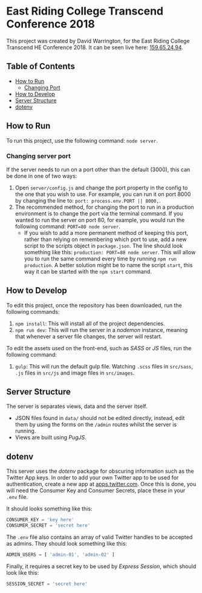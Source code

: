 # East Riding College Transcend Conference 2018

This project was created by David Warrington, for the East Riding College Transcend HE Conference 2018. It can be seen live here: [159.65.24.94](http://159.65.24.94/).

## Table of Contents
- [How to Run](#how-to-run)
    - [Changing Port](#changing-server-port)
- [How to Develop](#how-to-develop)
- [Server Structure](#server-structure)
- [dotenv](#dotenv)

## How to Run
To run this project, use the following command: `node server`.

### Changing server port
If the server needs to run on a port other than the default (3000), this can be done in one of two ways:
1. Open `server/config.js` and change the port property in the config to the one that you wish to use. For example, you can run it on port 8000 by changing the line to: `port: process.env.PORT || 8000,`.
2. The recommended method, for changing the port to run in a production environment is to change the port via the terminal command. If you wanted to run the server on port 80, for example, you would run the following command: `PORT=80 node server`.
    - If you wish to add a more permanent method of keeping this port, rather than relying on remembering which port to use, add a new script to the scripts object in `package.json`. The line should look something like this: `production: PORT=80 node server`. This will allow you to run the same command every time by running `npm run production`. A better solution might be to name the script `start`, this way it can be started with the `npm start` command.

## How to Develop

To edit this project, once the repository has been downloaded, run the following commands:
1. `npm install`: This will install all of the project dependencies.
2. `npm run dev`: This will run the server in a *nodemon* instance, meaning that whenever a server file changes, the server will restart.

To edit the assets used on the front-end, such as *SASS* or *JS* files, run the following command:
1. `gulp`: This will run the default gulp file. Watching `.scss` files in `src/sass`, `.js` files in `src/js` and image files in `src/images`.

## Server Structure

The server is separates views, data and the server itself.
- JSON files found in `data/` should not be edited directly, instead, edit them by using the forms on the `/admin` routes whilst the server is running. 
- Views are built using *PugJS*.

## dotenv

This server uses the *dotenv* package for obscuring information such as the Twitter App keys. In order to add your own Twitter app to be used for authentication, create a new app at [apps.twitter.com](https://apps.twitter.com/). Once this is done, you will need the Consumer Key and Consumer Secrets, place these in your `.env` file.

It should looks something like this:
```js
CONSUMER_KEY = 'key here'
CONSUMER_SECRET = 'secret here'
```

The `.env` file also contains an array of valid Twitter handles to be accepted as admins. They should look something like this:
```js
ADMIN_USERS = [ 'admin-01', 'admin-02' ]
```

Finally, it requires a secret key to be used by *Express Session*, which should look like this:
```js
SESSION_SECRET = 'secret here'
```